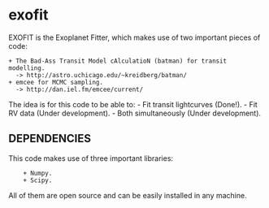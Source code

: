 # exofit

EXOFIT is the Exoplanet Fitter, which makes use of two important pieces of code:

    + The Bad-Ass Transit Model cAlculatioN (batman) for transit modelling.
      -> http://astro.uchicago.edu/~kreidberg/batman/
    + emcee for MCMC sampling.
      -> http://dan.iel.fm/emcee/current/

The idea is for this code to be able to:
    - Fit transit lightcurves (Done!).
    - Fit RV data (Under development).
    - Both simultaneously (Under development).

DEPENDENCIES
------------

This code makes use of three important libraries:

        + Numpy.
        + Scipy.

All of them are open source and can be easily installed in any machine.
